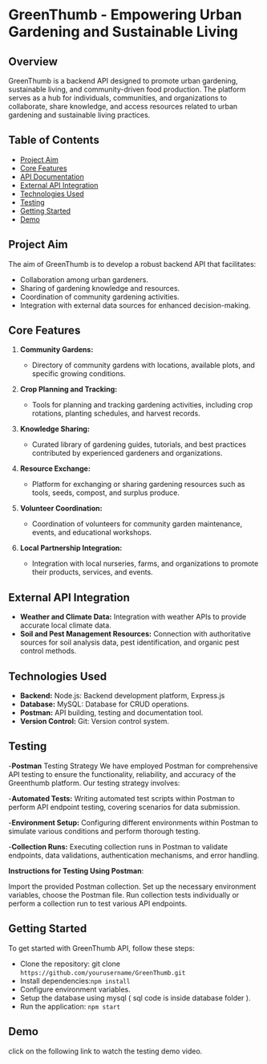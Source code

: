 # GreenThumb - Empowering Urban Gardening and Sustainable Living

## Overview

GreenThumb is a backend API designed to promote urban gardening, sustainable living, and community-driven food production. The platform serves as a hub for individuals, communities, and organizations to collaborate, share knowledge, and access resources related to urban gardening and sustainable living practices.

## Table of Contents

- [Project Aim](#project-aim)
- [Core Features](#core-features)
- [API Documentation](#api-documentation)
- [External API Integration](#external-api-integration)
- [Technologies Used](#technologies-used)
- [Testing](#Testing)
- [Getting Started](#getting-started)
- [Demo](#Demo)

## Project Aim

The aim of GreenThumb is to develop a robust backend API that facilitates:
- Collaboration among urban gardeners.
- Sharing of gardening knowledge and resources.
- Coordination of community gardening activities.
- Integration with external data sources for enhanced decision-making.

## Core Features

1. **Community Gardens:** 
   - Directory of community gardens with locations, available plots, and specific growing conditions.
   
2. **Crop Planning and Tracking:** 
   - Tools for planning and tracking gardening activities, including crop rotations, planting schedules, and harvest records.
   
3. **Knowledge Sharing:** 
   - Curated library of gardening guides, tutorials, and best practices contributed by experienced gardeners and organizations.
   
4. **Resource Exchange:** 
   - Platform for exchanging or sharing gardening resources such as tools, seeds, compost, and surplus produce.
   
5. **Volunteer Coordination:** 
   - Coordination of volunteers for community garden maintenance, events, and educational workshops.
   
6. **Local Partnership Integration:** 
   - Integration with local nurseries, farms, and organizations to promote their products, services, and events.



## External API Integration

- **Weather and Climate Data:** Integration with weather APIs to provide accurate local climate data.
- **Soil and Pest Management Resources:** Connection with authoritative sources for soil analysis data, pest identification, and organic pest control methods.

## Technologies Used

- **Backend:** Node.js: Backend development platform, Express.js
- **Database:** MySQL: Database for CRUD operations.
- **Postman:** API building, testing and documentation tool.
- **Version Control:** Git: Version control system.
  
## Testing
-**Postman** Testing Strategy
We have employed Postman for comprehensive API testing to ensure the functionality, reliability, and accuracy of the Greenthumb platform. Our testing strategy involves:

-**Automated Tests:** Writing automated test scripts within Postman to perform API endpoint testing, covering scenarios for data submission.

-**Environment Setup:** Configuring different environments within Postman to simulate various conditions and perform thorough testing.

-**Collection Runs:** Executing collection runs in Postman to validate endpoints, data validations, authentication mechanisms, and error handling.

**Instructions for Testing Using Postman**:

Import the provided Postman collection.
Set up the necessary environment variables, choose the Postman file.
Run collection tests individually or perform a collection run to test various API endpoints.

## Getting Started
To get started with GreenThumb API, follow these steps:
- Clone the repository:
git clone `https://github.com/yourusername/GreenThumb.git`
- Install dependencies:`npm install`
- Configure environment variables.
- Setup the database using mysql ( sql code is inside database folder ).
- Run the application: `npm start`



## Demo
click on the following link to watch the testing demo video.





